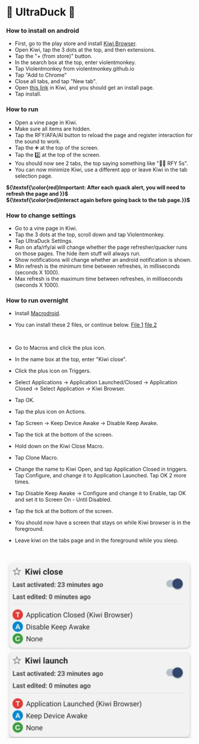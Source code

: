 # 🦆 UltraDuck 🦆
### How to install on android
- First, go to the play store and install [Kiwi Browser](https://play.google.com/store/apps/details?id=com.kiwibrowser.browser).
- Open Kiwi, tap the 3 dots at the top, and then extensions.
- Tap the "+ (from store)" button.
- In the search box at the top, enter violentmonkey.
- Tap Violentmonkey from violentmonkey.github.io
- Tap "Add to Chrome"
- Close all tabs, and tap "New tab".
- Open [this link](https://github.com/Jimbo5431/UltraDuck/raw/main/UltraDuck.user.js) in Kiwi, and you should get an install page.
- Tap install.

### How to run
- Open a vine page in Kiwi.
- Make sure all items are hidden.
- Tap the RFY/AFA/AI button to reload the page and register interaction for the sound to work.
- Tap the ➕ at the top of the screen.
- Tap the 2️⃣ at the top of the screen.
- You should now see 2 tabs, the top saying something like "💨🦆 RFY 5s".
- You can now minimize Kiwi, use a different app or leave Kiwi in the tab selection page.

**${\textsf{\color{red}Important: After each quack alert, you will need to refresh the page and }}$** <br />
**${\textsf{\color{red}interact again before going back to the tab page.}}$**

### How to change settings
- Go to a vine page in Kiwi.
- Tap the 3 dots at the top, scroll down and tap Violentmonkey.
- Tap UltraDuck Settings.
- Run on afa/rfy/ai will change whether the page refresher/quacker runs on those pages. The hide item stuff will always run.
- Show notifications will change whether an android notification is shown.
- Min refresh is the minimum time between refreshes, in milliseconds (seconds X 1000).
- Max refresh is the maximum time between refreshes, in milliseconds (seconds X 1000).

### How to run overnight
- Install [Macrodroid](https://play.google.com/store/apps/details?id=com.arlosoft.macrodroid).
- You can install these 2 files, or continue below. [File 1](https://raw.githubusercontent.com/Jimbo5431/UltraDuck/main/Kiwi_close.macro) [file 2](https://raw.githubusercontent.com/Jimbo5431/UltraDuck/main/Kiwi_launch.macro)

  <br />
- Go to Macros and click the plus icon.
- In the name box at the top, enter "Kiwi close".
- Click the plus icon on Triggers.
- Select Applications -> Application Launched/Closed -> Application Closed -> Select Application -> Kiwi Browser.
- Tap OK.
- Tap the plus icon on Actions.
- Tap Screen -> Keep Device Awake -> Disable Keep Awake.
- Tap the tick at the bottom of the screen.
- Hold down on the Kiwi Close Macro.
- Tap Clone Macro.
- Change the name to Kiwi Open, and tap Application Closed in triggers. Tap Configure, and change it to Application Launched. Tap OK 2 more times.
- Tap Disable Keep Awake -> Configure and change it to Enable, tap OK and set it to Screen On - Until Disabled.
- Tap the tick at the bottom of the screen.
- You should now have a screen that stays on while Kiwi browser is in the foreground.
- Leave kiwi on the tabs page and in the foreground while you sleep.
<br />

![Android notification](https://github.com/Jimbo5431/UltraDuck/blob/main/kiwimacro.jpg?raw=true)
